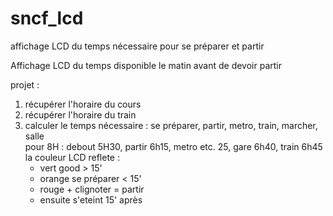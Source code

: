# sncf_lcd
affichage LCD du temps nécessaire pour se préparer et partir

Affichage LCD du temps disponible le matin avant de devoir partir 


projet :

1. récupérer l'horaire du cours
1. récupérer l'horaire du train 
1. calculer le temps nécessaire : se préparer, partir, metro, train, marcher, salle  
    pour 8H : debout 5H30, partir 6h15, metro etc. 25, gare 6h40, train 6h45
    la couleur LCD reflete :  
    * vert good > 15'
    * orange se préparer < 15'
    * rouge + clignoter = partir
    * ensuite s'eteint 15' après

